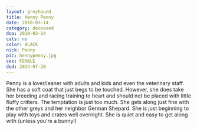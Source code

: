 ```yaml
---
layout: greyhound
title: Henny Penny
date: 2010-03-14
category: deceased
doa: 2010-03-14
cats: no
color: BLACK
nick: Penny
pic: hennypenny.jpg
sex: FEMALE
dod: 2024-07-20
---
```

Penny is a lover/leaner with adults and kids and even the veterinary staff. She has a soft coat that just begs to be
touched. However, she does take her breeding and racing training to heart and should not be placed with little fluffy
critters. The temptation is just too much. She gets along just fine with the other greys and her neighbor German
Shepard. She is just beginning to play with toys and crates well overnight. She is quiet and easy to get along with
(unless you're a bunny!)
